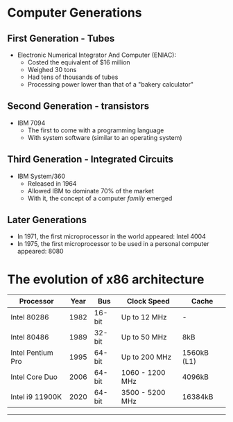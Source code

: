 # Computer Generations
## First Generation - Tubes

- Electronic Numerical Integrator And Computer (ENIAC):
	- Costed the equivalent of $16 million
	- Weighed 30 tons
	- Had tens of thousands of tubes
	- Processing power lower than that of a "bakery calculator"

## Second Generation - transistors

- IBM 7094
	- The first to come with a programming language
	- With system software (similar to an operating system)


## Third Generation - Integrated Circuits

- IBM System/360
	- Released in 1964
	- Allowed IBM to dominate 70% of the market
	- With it, the concept of a computer *family* emerged

## Later Generations

- In 1971, the first microprocessor in the world appeared: Intel 4004
- In 1975, the first microprocessor to be used in a personal computer appeared: 8080

# The evolution of x86 architecture

| Processor         | Year | Bus    | Clock Speed     | Cache       |
| ----------------- | ---- | ------ | --------------- | ----------- |
| Intel 80286       | 1982 | 16-bit | Up to 12 MHz    | -           |
| Intel 80486       | 1989 | 32-bit | Up to 50 MHz    | 8kB         |
| Intel Pentium Pro | 1995 | 64-bit | Up to 200 MHz   | 1560kB (L1) |
| Intel Core Duo    | 2006 | 64-bit | 1060 - 1200 MHz | 4096kB      |
| Intel i9 11900K   | 2020 | 64-bit | 3500 - 5200 MHz | 16384kB     |

---